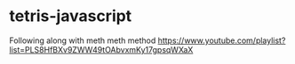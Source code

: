 # tetris-javascript
Following along with meth meth method https://www.youtube.com/playlist?list=PLS8HfBXv9ZWW49tOAbvxmKy17gpsqWXaX
